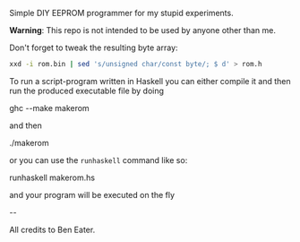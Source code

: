 Simple DIY EEPROM programmer for my stupid experiments.

**Warning**: This repo is not intended to be used by anyone other than me.

Don't forget to tweak the resulting byte array:

```sh
xxd -i rom.bin | sed 's/unsigned char/const byte/; $ d' > rom.h
```

To run a script-program written in Haskell you can either compile it and
then run the produced executable file by doing

  ghc --make makerom

and then

  ./makerom

or you can use the `runhaskell` command like so:

  runhaskell makerom.hs

and your program will be executed on the fly

--

All credits to Ben Eater.
